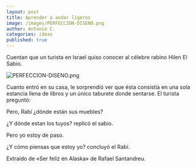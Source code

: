 ```yaml
---
layout: post
title: Aprender a andar ligeros
image: /images/PERFECCION-DISENO.png
author: Antonio C.
categories: ideas
published: true
---
```


Cuentan que un turista en Israel quiso conocer al célebre rabino Hilen El Sabio. 

![PERFECCION-DISENO.png]({{site.baseurl}}/images/PERFECCION-DISENO.png)

Cuanto entró en su casa, le sorprendió ver que ésta consistía en una sola estancia llena de libros y un único taburete donde sentarse. El turista preguntó:

Pero, Rabí ¿dónde están sus muebles?

¿Y dónde estan los tuyos? replicó el sabio.

Pero yo estoy de paso.

¿Y cómo piensas que estoy yo? concluyó el Rabí.

Extraído de «Ser feliz en Alaska» de Rafael Santandreu.
